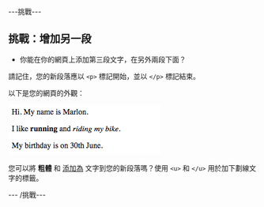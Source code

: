 \---挑戰\---

## 挑戰：增加另一段

- 你能在你的網頁上添加第三段文字，在另外兩段下面？

請記住，您的新段落應以 `<p>` 標記開始，並以 `</p>` 標記結束。

以下是您的網頁的外觀：

![截圖](images/birthday-paragraph.png)

您可以將 **粗體** 和 <u>添加為</u> 文字到您的新段落嗎？使用 `<u>` 和 `</u>` 用於加下劃線文字的標籤。

\--- /挑戰\---